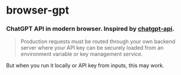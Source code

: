 # browser-gpt

### ChatGPT API in modern browser. Inspired by [chatgpt-api](https://github.com/transitive-bullshit/chatgpt-api).


> Production requests must be routed through your own backend server where your API key can be securely loaded from an environment variable or key management service.

But when you run it locally or API key from inputs, this may work.